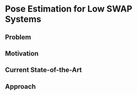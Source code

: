 # Pose Estimation for Low SWAP Systems

## Problem


## Motivation


## Current State-of-the-Art



## Approach



